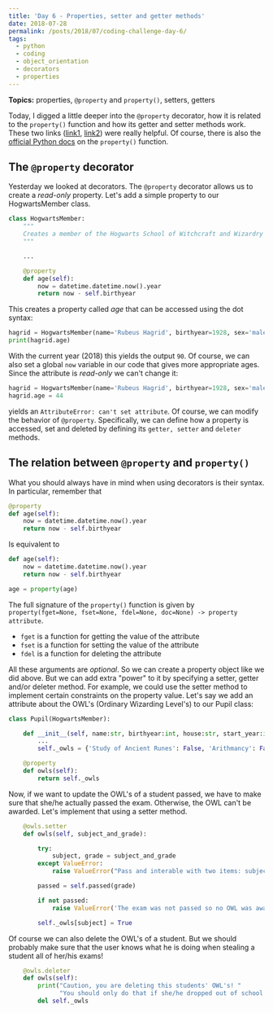 ```yaml
---
title: 'Day 6 - Properties, setter and getter methods'
date: 2018-07-28
permalink: /posts/2018/07/coding-challenge-day-6/
tags:
  - python
  - coding
  - object_orientation
  - decorators
  - properties
---
```


**Topics:** properties, ```@property``` and ```property()```, setters, getters

Today, I digged a little deeper into the ```@property``` decorator, how it is related to the ```property()``` function and how its getter and setter methods work. These two links ([link1](https://www.programiz.com/python-programming/property), [link2](https://stackoverflow.com/questions/17330160/how-does-the-property-decorator-work)) were really helpful. Of course, there is also the [official Python docs](https://docs.python.org/3.7/howto/descriptor.html) on the ```property()``` function.

## The ```@property``` decorator

Yesterday we looked at decorators. The ```@property``` decorator allows us to create a *read-only* property. Let's add a simple property to our HogwartsMember class.

```python
class HogwartsMember:
    """
    Creates a member of the Hogwarts School of Witchcraft and Wizardry
    """

    ...

    @property
    def age(self):
        now = datetime.datetime.now().year
        return now - self.birthyear
```

This creates a property called *age* that can be accessed using the dot syntax:   

```python
hagrid = HogwartsMember(name='Rubeus Hagrid', birthyear=1928, sex='male')
print(hagrid.age)
```

With the current year (2018) this yields the output ```90```. Of course, we can also set a global ```now``` variable in our code that gives more appropriate ages. Since the attribute is *read-only* we can't change it:

```python
hagrid = HogwartsMember(name='Rubeus Hagrid', birthyear=1928, sex='male')
hagrid.age = 44
```

yields an ```AttributeError: can't set attribute```. Of course, we can modify the behavior of ```@property```. Specifically, we can define how a property is accessed, set and deleted by defining its ```getter, setter``` and ```deleter``` methods.


## The relation between ```@property``` and ```property()```

What you should always have in mind when using decorators is their syntax. In particular, remember that

```python
@property
def age(self):
    now = datetime.datetime.now().year
    return now - self.birthyear
```

Is equivalent to
```python
def age(self):
    now = datetime.datetime.now().year
    return now - self.birthyear

age = property(age)
```

The full signature of the ```property()``` function is given by ```property(fget=None, fset=None, fdel=None, doc=None) -> property attribute```.   
- ```fget``` is a function for getting the value of the attribute   
- ```fset``` is a function for setting the value of the attribute   
- ```fdel``` is a function for deleting the attribute   
   
All these arguments are *optional*. So we can create a property object like we did above. But we can add extra "power" to it by specifying a setter, getter and/or deleter
method. For example, we could use the setter method to implement certain constraints on the property value. Let's say we add an attribute about the OWL's (Ordinary Wizarding Level's) to our Pupil class:

```python
class Pupil(HogwartsMember):

    def __init__(self, name:str, birthyear:int, house:str, start_year:int):
        ...
        self._owls = {'Study of Ancient Runes': False, 'Arithmancy': False, 'Astronomy': False, 'Care of Magical Creatures': False, 'Charms': False, 'Defence Against the Dark Arts': False, 'Divination': False, 'Herbology': False, 'History of Magic': False, 'Muggle Studies': False, 'Potions': False, 'Transfiguration': False}

    @property
    def owls(self):
        return self._owls
```

Now, if we want to update the OWL's of a student passed, we have to make sure that she/he actually passed the exam. Otherwise, the OWL can't be awarded. Let's implement that using a setter method.

```python
    @owls.setter
    def owls(self, subject_and_grade):

        try:
            subject, grade = subject_and_grade
        except ValueError:
            raise ValueError("Pass and interable with two items: subject and grade")

        passed = self.passed(grade)

        if not passed:
            raise ValueError('The exam was not passed so no OWL was awarded!')

        self._owls[subject] = True
```

Of course we can also delete the OWL's of a student. But we should probably make sure that the user knows what he is doing when stealing a student all of her/his exams!

```python
    @owls.deleter
    def owls(self):
        print("Caution, you are deleting this students' OWL's! "
              "You should only do that if she/he dropped out of school without passing any exam!")
        del self._owls
```

